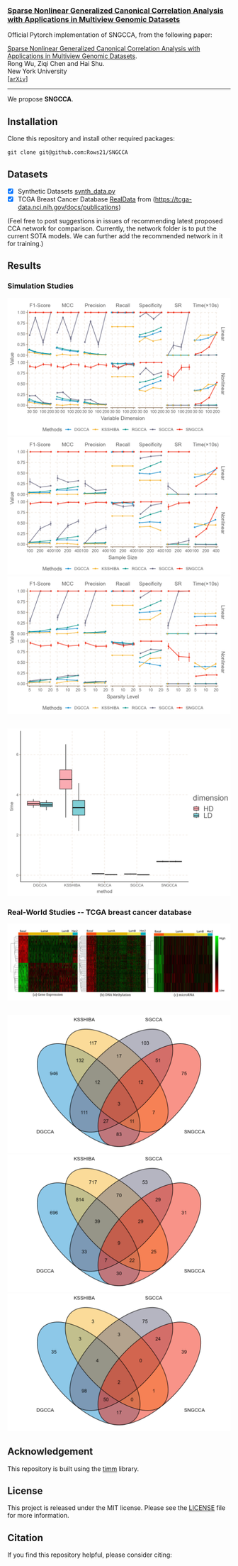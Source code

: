 ### [Sparse Nonlinear Generalized Canonical Correlation Analysis with Applications in Multiview Genomic Datasets]()

Official Pytorch implementation of SNGCCA, from the following paper:

[Sparse Nonlinear Generalized Canonical Correlation Analysis with Applications in Multiview Genomic Datasets]().  \
Rong Wu, Ziqi Chen and Hai Shu. \
New York University \
[[`arXiv`]()]

---

We propose **SNGCCA**.

 ## Installation
Clone this repository and install other required packages:
```
git clone git@github.com:Rows21/SNGCCA
```

 ## Datasets
  - [x] Synthetic Datasets [synth_data.py](/SNGCCA/synth_data.py)
  - [x] TCGA Breast Cancer Database [RealData](/SNGCCA/RealData/) from (https://tcga-data.nci.nih.gov/docs/publications)
 
 (Feel free to post suggestions in issues of recommending latest proposed CCA network for comparison. Currently, the network folder is to put the current SOTA models. We can further add the recommended network in it for training.)
 
 <!-- ✅ ⬜️  -->
 ## Results 
 ### Simulation Studies

<div class="main">
<div class="tag">
</div>
<div class="images" >
	<div class="mid">
		<img src="SNGCCA/Results/Figure2/Fig2a.png" />
	</div>
	<div class="mid">
		<img src="SNGCCA/Results/Figure2/Fig2b.png" />
	</div>
	<div class="mid">
		<img src="SNGCCA/Results/Figure2/Fig2c.png" />
	</div>
</div>
<div style="clear:both;"></div>
<div style="margin-bottom:30px;">
</div>
<p> <img src="SNGCCA/Results/Figure2/FigFR.png" width=100% height=40% class="center"> </p>

### Real-World Studies -- TCGA breast cancer database
<div class="main">
<div class="tag">
</div>
<div class="images" >
	<div class="mid">
		<img src="/screenshots/FigHeat.jpg" />
	</div>
</div>
<div style="clear:both;"></div>
<div style="margin-bottom:30px;">
</div>

<div class="main">
<div class="tag">
</div>
<div class="images" >
	<div class="mid">
		<img src="/screenshots/venndiagram/FigVenna.png" />
	</div>
	<div class="mid">
		<img src="/screenshots/venndiagram/FigVennb.png" />
	</div>
	<div class="mid">
		<img src="/screenshots/venndiagram/FigVennc.png" />
	</div>
</div>
<div style="clear:both;"></div>
<div style="margin-bottom:30px;">
</div>

## Acknowledgement
This repository is built using the [timm](https://github.com/rwightman/pytorch-image-models) library.

## License
This project is released under the MIT license. Please see the [LICENSE](LICENSE) file for more information.

## Citation
If you find this repository helpful, please consider citing:
```

```
